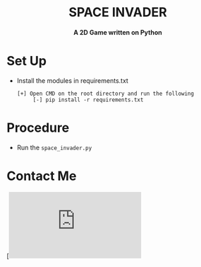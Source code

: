 <p align="center"><a href="https://github.com/DinhPhongNe" width="1000"></a></p> 
<h1 align="center"><b>SPACE INVADER </b></h1>
<h4 align="center">A 2D Game written on Python</h4>

# Set Up

- Install the modules in requirements.txt
  ```
  [+] Open CMD on the root directory and run the following
       [-] pip install -r requirements.txt
  ```

# Procedure

- Run the ```space_invader.py```

# Contact Me

[![Facebook](https://www.facebook.com/profile.php?id=100095068756877)

